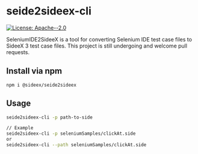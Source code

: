 seide2sideex-cli
=============
<p>
  <a href="https://opensource.org/licenses/Apache-2.0" target="_blank">
    <img alt="License: Apache--2.0" src="https://img.shields.io/badge/License-Apache--2.0-g.svg" />
  </a>
</p>

SeleniumIDE2SideeX is a tool for converting Selenium IDE test case files to SideeX 3 test case files. This project is still undergoing and welcome pull requests.

## Install via npm
```
npm i @sideex/seide2sideex
```

## Usage

```bash
seide2sideex-cli -p path-to-side

// Example
seide2sideex-cli -p seleniumSamples/clickAt.side
or
seide2sideex-cli --path seleniumSamples/clickAt.side
```
